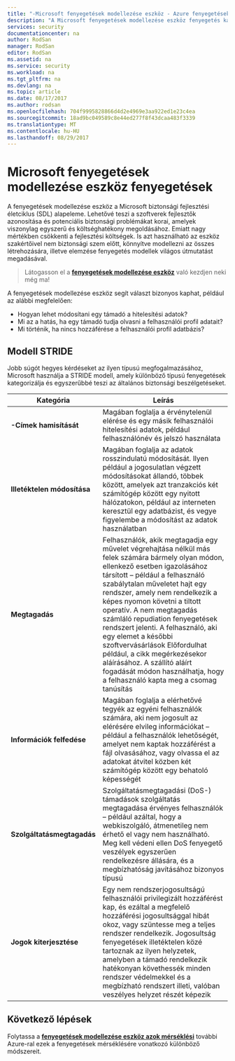 ```yaml
---
title: "-Microsoft fenyegetések modellezése eszköz - Azure fenyegetések |} Microsoft Docs"
description: "A Microsoft fenyegetések modellezése eszköz fenyegetés kategória lapján kategóriák tartalmazó összes elérhetővé tett jönnek létre, fenyegetéseket."
services: security
documentationcenter: na
author: RodSan
manager: RodSan
editor: RodSan
ms.assetid: na
ms.service: security
ms.workload: na
ms.tgt_pltfrm: na
ms.devlang: na
ms.topic: article
ms.date: 08/17/2017
ms.author: rodsan
ms.openlocfilehash: 704f9995828866d4d2e4969e3aa922ed1e23c4ea
ms.sourcegitcommit: 18ad9bc049589c8e44ed277f8f43dcaa483f3339
ms.translationtype: MT
ms.contentlocale: hu-HU
ms.lasthandoff: 08/29/2017
---
```

# <a name="microsoft-threat-modeling-tool-threats"></a>Microsoft fenyegetések modellezése eszköz fenyegetések

A fenyegetések modellezése eszköz a Microsoft biztonsági fejlesztési életciklus (SDL) alapeleme. Lehetővé teszi a szoftverek fejlesztők azonosítása és potenciális biztonsági problémákat korai, amelyek viszonylag egyszerű és költséghatékony megoldásához. Emiatt nagy mértékben csökkenti a fejlesztési költségek. Is azt használható az eszköz szakértőivel nem biztonsági szem előtt, könnyítve modellezni az összes létrehozására, illetve elemzése fenyegetés modellek világos útmutatást megadásával.

> Látogasson el a  **[fenyegetések modellezése eszköz](./azure-security-threat-modeling-tool.md)**  való kezdjen neki még ma!

A fenyegetések modellezése eszköz segít választ bizonyos kaphat, például az alábbi megfelelően:

* Hogyan lehet módosítani egy támadó a hitelesítési adatok?
* Mi az a hatás, ha egy támadó tudja olvasni a felhasználói profil adatait?
* Mi történik, ha nincs hozzáférése a felhasználói profil adatbázis?

## <a name="stride-model"></a>Modell STRIDE

Jobb súgót hegyes kérdéseket az ilyen típusú megfogalmazásához, Microsoft használja a STRIDE modell, amely különböző típusú fenyegetések kategorizálja és egyszerűbbé teszi az általános biztonsági beszélgetéseket.

| Kategória | Leírás |
| -------- | ----------- |
| **-Címek hamisítását** | Magában foglalja a érvénytelenül elérése és egy másik felhasználói hitelesítési adatok, például felhasználónév és jelszó használata |
| **Illetéktelen módosítása** | Magában foglalja az adatok rosszindulatú módosítását. Ilyen például a jogosulatlan végzett módosításokat állandó, többek között, amelyek azt tranzakciós két számítógép között egy nyitott hálózatokon, például az interneten keresztül egy adatbázist, és vegye figyelembe a módosítást az adatok használatban |
| **Megtagadás** | Felhasználók, akik megtagadja egy művelet végrehajtása nélkül más felek számára bármely olyan módon, ellenkező esetben igazolásához társított – például a felhasználó szabálytalan műveletet hajt egy rendszer, amely nem rendelkezik a képes nyomon követni a tiltott operatív. A nem megtagadás számláló repudiation fenyegetések rendszert jelenti. A felhasználó, aki egy elemet a későbbi szoftvervásárlások Előfordulhat például, a cikk megérkezésekor aláírásához. A szállító aláírt fogadását módon használhatja, hogy a felhasználó kapta meg a csomag tanúsítás |
| **Információk felfedése** | Magában foglalja a elérhetővé tegyék az egyéni felhasználók számára, aki nem jogosult az elérésére elvileg információkat – például a felhasználók lehetőségét, amelyet nem kaptak hozzáférést a fájl olvasásához, vagy olvassa el az adatokat átvitel közben két számítógép között egy behatoló képességét |
| **Szolgáltatásmegtagadás** | Szolgáltatásmegtagadási (DoS-) támadások szolgáltatás megtagadása érvényes felhasználók – például azáltal, hogy a webkiszolgáló, átmenetileg nem érhető el vagy nem használható. Meg kell védeni ellen DoS fenyegető veszélyek egyszerűen rendelkezésre állására, és a megbízhatóság javításához bizonyos típusú |
| **Jogok kiterjesztése** | Egy nem rendszerjogosultságú felhasználói privilegizált hozzáférést kap, és ezáltal a megfelelő hozzáférési jogosultsággal hibát okoz, vagy szüntesse meg a teljes rendszer rendelkezik. Jogosultság fenyegetések illetéktelen közé tartoznak az ilyen helyzetek, amelyben a támadó rendelkezik hatékonyan követhessék minden rendszer védelmekkel és a megbízható rendszert illeti, valóban veszélyes helyzet részét képezik |

## <a name="next-steps"></a>Következő lépések

Folytassa a  **[fenyegetések modellezése eszköz azok mérséklési](./azure-security-threat-modeling-tool-mitigations.md)**  további Azure-ral ezek a fenyegetések mérséklésére vonatkozó különböző módszereit.